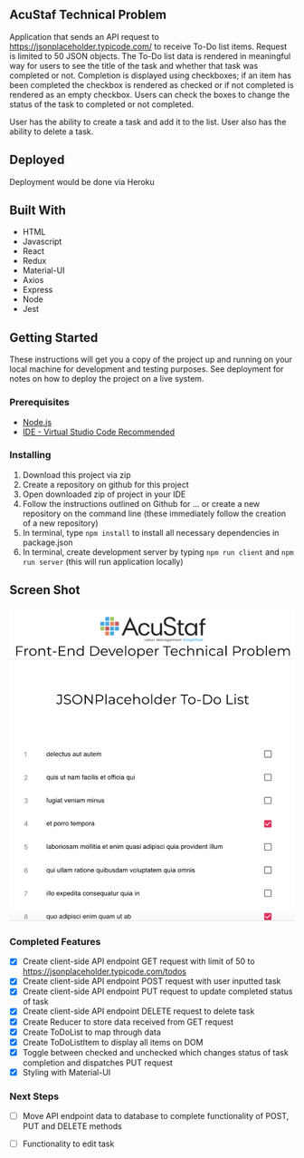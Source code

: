 ## AcuStaf Technical Problem
Application that sends an API request to https://jsonplaceholder.typicode.com/ to receive To-Do list items. Request is limited to 50 JSON objects. The To-Do list data is rendered in meaningful way for users to see the title of the task and whether that task was completed or not. Completion is displayed using checkboxes; if an item has been completed the checkbox is rendered as checked or if not completed is rendered as an empty checkbox. Users can check the boxes to change the status of the task to completed or not completed.

User has the ability to create a task and add it to the list. User also has the ability to delete a task.

## Deployed
Deployment would be done via Heroku


## Built With

- HTML
- Javascript
- React
- Redux
- Material-UI
- Axios
- Express
- Node
- Jest

## Getting Started

These instructions will get you a copy of the project up and running on your local machine for development and testing purposes. See deployment for notes on how to deploy the project on a live system.

### Prerequisites

- [Node.js](https://nodejs.org/en/)
- [IDE - Virtual Studio Code Recommended](https://code.visualstudio.com/)

### Installing


1. Download this project via zip
2. Create a repository on github for this project
3. Open downloaded zip of project in your IDE
4. Follow the instructions outlined on Github for ... or create a new repository on the command line (these immediately follow the creation of a new repository)
5. In terminal, type `npm install` to install all necessary dependencies in package.json
6. In terminal, create development server by typing `npm run client` and `npm run server` (this will run application locally)

## Screen Shot

<img src="/public/images/screen-shot1.png/">

### Completed Features
- [x] Create client-side API endpoint GET request with limit of 50 to https://jsonplaceholder.typicode.com/todos
- [x] Create client-side API endpoint POST request with user inputted task
- [x] Create client-side API endpoint PUT request to update completed status of task
- [x] Create client-side API endpoint DELETE request to delete task
- [x] Create Reducer to store data received from GET request
- [x] Create ToDoList to map through data 
- [x] Create ToDoListItem to display all items on DOM
- [x] Toggle between checked and unchecked which changes status of task completion and dispatches PUT request
- [x] Styling with Material-UI

### Next Steps
- [ ] Move API endpoint data to database to complete functionality of POST, PUT and DELETE methods
- [ ] Functionality to edit task 



